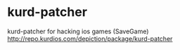 # kurd-patcher
kurd-patcher for hacking ios games (SaveGame)
http://repo.kurdios.com/depiction/package/kurd-patcher
